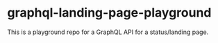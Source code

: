 # graphql-landing-page-playground

This is a playground repo for a GraphQL API for a status/landing page.
